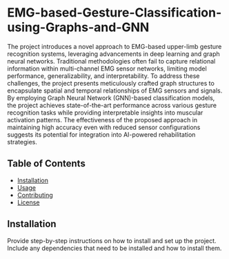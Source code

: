 # EMG-based-Gesture-Classification-using-Graphs-and-GNN

The project introduces a novel approach to EMG-based upper-limb gesture recognition systems, leveraging advancements in deep learning and graph neural networks. Traditional methodologies often fail to capture relational information within multi-channel EMG sensor networks, limiting model performance, generalizability, and interpretability. To address these challenges, the project presents meticulously crafted graph structures to encapsulate spatial and temporal relationships of EMG sensors and signals. By employing Graph Neural Network (GNN)-based classification models, the project achieves state-of-the-art performance across various gesture recognition tasks while providing interpretable insights into muscular activation patterns. The effectiveness of the proposed approach in maintaining high accuracy even with reduced sensor configurations suggests its potential for integration into AI-powered rehabilitation strategies.





## Table of Contents

- [Installation](#installation)
- [Usage](#usage)
- [Contributing](#contributing)
- [License](#license)

## Installation
Provide step-by-step instructions on how to install and set up the project. Include any dependencies that need to be installed and how to install them.



